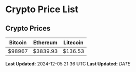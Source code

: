 # Crypto Price List

## Crypto Prices
| Bitcoin | Ethereum | Litecoin |
| ------- | -------- | -------- |
| $98967 | $3839.93 | $136.53 |
**Last Updated:** 2024-12-05 21:36 UTC
**Last Updated:** $DATE$

